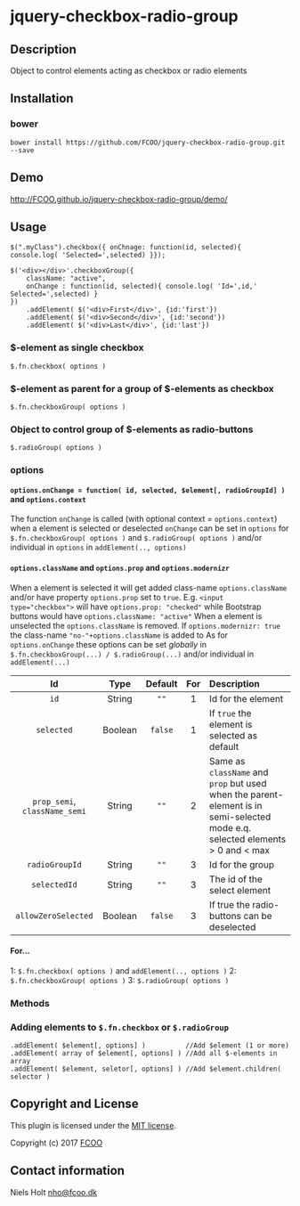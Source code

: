 # jquery-checkbox-radio-group
>


## Description
Object to control elements acting as checkbox or radio elements

## Installation
### bower
`bower install https://github.com/FCOO/jquery-checkbox-radio-group.git --save`

## Demo
http://FCOO.github.io/jquery-checkbox-radio-group/demo/ 

## Usage

    $(".myClass").checkbox({ onChnage: function(id, selected){ console.log( 'Selected=',selected) }});
    
    $('<div></div>'.checkboxGroup({ 
        className: "active",
        onChange : function(id, selected){ console.log( 'Id=',id,' Selected=',selected) }
    })
        .addElement( $('<div>First</div>', {id:'first'})
        .addElement( $('<div>Second</div>', {id:'second'})        
        .addElement( $('<div>Last</div>', {id:'last'})

### $-element as single checkbox
    $.fn.checkbox( options )

### $-element as parent for a group of $-elements as checkbox
    $.fn.checkboxGroup( options )

### Object to control group of $-elements as radio-buttons
    $.radioGroup( options )


### options

#### `options.onChange = function( id, selected, $element[, radioGroupId] )` and `options.context`
The function `onChange` is called (with optional context = `options.context`) when a element is selected or deselected
 `onChange` can be set in `options` for `$.fn.checkboxGroup( options )` and `$.radioGroup( options )` and/or individual in `options` in `addElement(.., options)` 

#### `options.className` and `options.prop` and `options.modernizr`
When a element is selected it will get added class-name `options.className` and/or have property `options.prop` set to `true`. E.g. `<input type="checkbox">` will have `options.prop: "checked"` while Bootstrap buttons would have `options.className: "active"`
When a element is unselected the `options.className` is removed. If `options.modernizr: true` the class-name `"no-"+options.className` is added to 
As for `options.onChange` these options can be set *globally* in `$.fn.checkboxGroup(...) / $.radioGroup(...)` and/or individual in `addElement(...)` 


| Id | Type | Default | For | Description |
| :--: | :--: | :--: | :--: | :--- |
| `id` | String | `""` | 1 | Id for the element |
| `selected` | Boolean | `false` | 1 | If `true` the element is selected as default |
| `prop_semi`, `className_semi` | String | `""` | 2 | Same as `className` and `prop` but used when the parent-element is in semi-selected mode e.q. selected elements > 0 and < max |
| `radioGroupId` | String | `""` | 3 | Id for the group |
| `selectedId` | String | `""` | 3 | The id of the select element |
| `allowZeroSelected` | Boolean | `false` | 3 | If true the radio-buttons can be deselected |


#### For...
1: `$.fn.checkbox( options )` and `addElement(.., options )`
2: `$.fn.checkboxGroup( options )`
3: `$.radioGroup( options )`

### Methods

### Adding elements to `$.fn.checkbox` or `$.radioGroup`
    .addElement( $element[, options] )          //Add $element (1 or more)
    .addElement( array of $element[, options] ) //Add all $-elements in array
    .addElement( $element, seletor[, options] ) //Add $element.children( selector ) 


## Copyright and License
This plugin is licensed under the [MIT license](https://github.com/FCOO/jquery-checkbox-radio-group/LICENSE).

Copyright (c) 2017 [FCOO](https://github.com/FCOO)

## Contact information

Niels Holt nho@fcoo.dk
